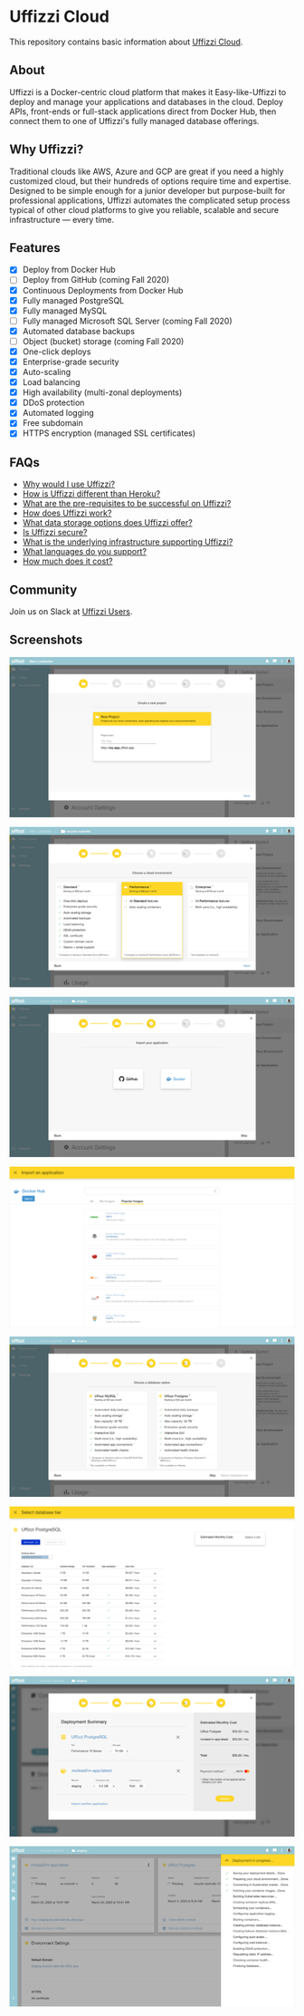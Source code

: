 # Uffizzi Cloud
This repository contains basic information about [Uffizzi Cloud](https://uffizzi.cloud).

## About
Uffizzi is a Docker-centric cloud platform that makes it Easy-like-Uffizzi to deploy and manage your applications and databases in the cloud. Deploy APIs, front-ends or full-stack applications direct from Docker Hub, then connect them to one of Uffizzi's fully managed database offerings.

## Why Uffizzi?
Traditional clouds like AWS, Azure and GCP are great if you need a highly customized cloud, but their hundreds of options require time and expertise. Designed to be simple enough for a junior developer but purpose-built for professional applications, Uffizzi automates the complicated setup process typical of other cloud platforms to give you reliable, scalable and secure infrastructure — every time.

## Features
- [x] Deploy from Docker Hub
- [ ] Deploy from GitHub (coming Fall 2020)
- [x] Continuous Deployments from Docker Hub
- [x] Fully managed PostgreSQL
- [x] Fully managed MySQL
- [ ] Fully managed Microsoft SQL Server (coming Fall 2020)
- [x] Automated database backups
- [ ] Object (bucket) storage (coming Fall 2020)
- [x] One-click deploys
- [x] Enterprise-grade security
- [x] Auto-scaling
- [x] Load balancing
- [x] High availability (multi-zonal deployments)
- [x] DDoS protection
- [x] Automated logging
- [x] Free subdomain
- [x] HTTPS encryption (managed SSL certificates)

## FAQs
- [Why would I use Uffizzi?](https://github.com/UffizziCloud/about-uffizzi/blob/master/faqs.md#why-would-i-use-uffizzi)
- [How is Uffizzi different than Heroku?](https://github.com/UffizziCloud/about-uffizzi/blob/master/faqs.md#how-is-uffizzi-different-than-heroku)
- [What are the pre-requisites to be successful on Uffizzi?](https://github.com/UffizziCloud/about-uffizzi/blob/master/faqs.md#what-are-the-pre-requisites-to-be-successful-on-uffizzi)
- [How does Uffizzi work?](https://github.com/UffizziCloud/about-uffizzi/blob/master/faqs.md#how-does-uffizzi-work)
- [What data storage options does Uffizzi offer?](https://github.com/UffizziCloud/about-uffizzi/blob/master/faqs.md#what-data-storage-options-does-uffizzi-offer)
- [Is Uffizzi secure?](https://github.com/UffizziCloud/about-uffizzi/blob/master/faqs.md#is-uffizzi-secure)
- [What is the underlying infrastructure supporting Uffizzi?](https://github.com/UffizziCloud/about-uffizzi/blob/master/faqs.md#what-is-the-underlying-infrastructure-supporting-uffizzi)
- [What languages do you support?](https://github.com/UffizziCloud/about-uffizzi/blob/master/faqs.md#what-languages-do-you-support)
- [How much does it cost?](https://github.com/UffizziCloud/about-uffizzi/blob/master/faqs.md#how-much-does-it-cost)

## Community
Join us on Slack at [Uffizzi Users](https://join.slack.com/t/uffizzi/shared_invite/zt-ffr4o3x0-J~0yVT6qgFV~wmGm19Ux9A).

## Screenshots
![Create Project](screenshots/create-project.png)

![Cloud Environment](screenshots/cloud-environment.png)

![Import Application](screenshots/import-application.png)

![Docker Search](screenshots/docker-search.png)

![Database Options](screenshots/database-options.png)

![Database Tier](screenshots/database-tier.png)

![Deployment Summary](screenshots/deployment-summary-modal.png)

![Deployment in Progress](screenshots/deployment-in-progress.png)
